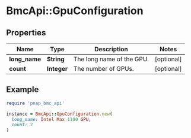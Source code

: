 # BmcApi::GpuConfiguration

## Properties

| Name | Type | Description | Notes |
| ---- | ---- | ----------- | ----- |
| **long_name** | **String** | The long name of the GPU. | [optional] |
| **count** | **Integer** | The number of GPUs. | [optional] |

## Example

```ruby
require 'pnap_bmc_api'

instance = BmcApi::GpuConfiguration.new(
  long_name: Intel Max 1100 GPU,
  count: 2
)
```

